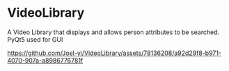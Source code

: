 # VideoLibrary
A Video Library that displays and allows person attributes to be searched. PyQt5 used for GUI



https://github.com/Joel-yj/VideoLibrary/assets/78136208/a92d29f8-b971-4070-907a-a8986776781f
